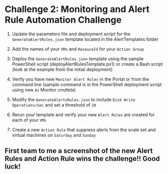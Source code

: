 # Challenge 2: Monitoring and Alert Rule Automation Challenge	

1. Update the parameters file and deployment script for the `GenerateAlertRules.json` template located in the AlertTemplates folder<br/>

2. Add the names of your `VMs` and `ResouceId` for your `Action Group`<br/>

3. Deploy the `GenerateAlertRules.json` template using the sample PowerShell script (deployAlertRulesTemplate.ps1) or create a Bash script (look at the example from the initial deployment)<br/>

4. Verify you have new `Monitor Alert Rules` in the Portal or from the command line (sample command is in the PowerShell deployment script using new `Az` Monitor cmdlets)<br/>

5. Modify the `GenerateAlertsRules.json` to include `Disk Write Operations/Sec` and set a threshold of `20`<br/>

6. Rerun your template and verify your new `Alert Rules` are created for each of your `VMs`<br/>

7. Create a new `Action Rule` that suppress alerts from the scale set and virtual machines on `Saturday` and `Sunday`<br/>

## First team to me a screenshot of the new Alert Rules and Action Rule wins the challenge!! Good luck!
